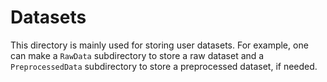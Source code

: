 # Datasets

This directory is mainly used for storing user datasets. 
For example, one can make a ``RawData`` subdirectory to store a raw dataset and a ``PreprocessedData`` subdirectory to store a preprocessed dataset, if needed.  